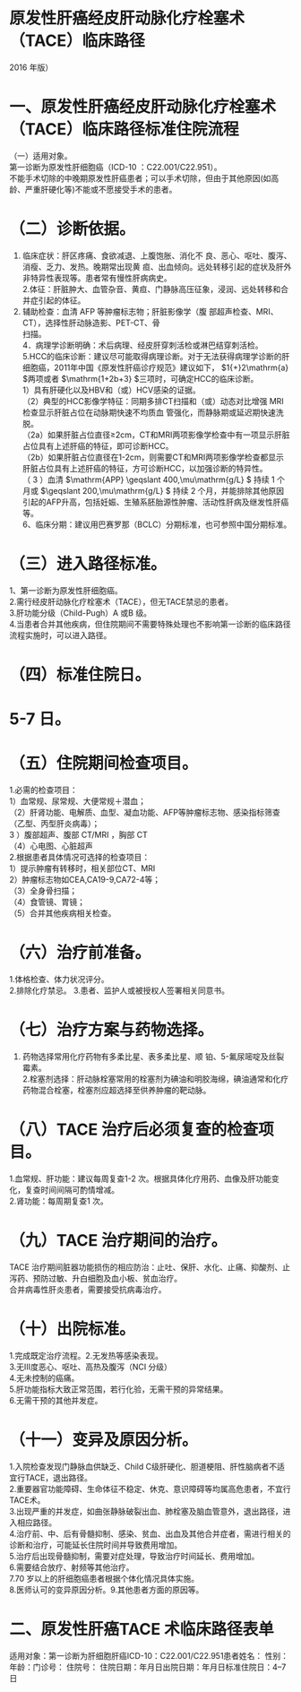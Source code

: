 # 原发性肝癌经皮肝动脉化疗栓塞术（TACE）临床路径  
2016 年版）  
# 一、原发性肝癌经皮肝动脉化疗栓塞术（TACE）临床路径标准住院流程  
（一）适用对象。  
第一诊断为原发性肝细胞癌（ICD-10 ：C22.001/C22.951）。  
不能手术切除的中晚期原发性肝癌患者；可以手术切除，但由于其他原因(如高龄、严重肝硬化等)不能或不愿接受手术的患者。  
# （二）诊断依据。  
1. 临床症状：肝区疼痛、食欲减退、上腹饱胀、消化不 良、恶心、呕吐、腹泻、消瘦、乏力、发热。晚期常出现黄 疸、出血倾向。远处转移引起的症状及肝外非特异性表现等。患者常有慢性肝病病史。  
2.体征：肝脏肿大、血管杂音、黄疸、门静脉高压征象，浸润、远处转移和合并症引起的体征。  
3. 辅助检查：血清 AFP 等肿瘤标志物；肝脏影像学（腹 部超声检查、MRI、CT），选择性肝动脉造影、PET-CT、骨  
扫描。  
4．病理学诊断明确：术后病理、经皮肝穿刺活检或淋巴结穿刺活检。  
5.HCC的临床诊断：建议尽可能取得病理诊断。对于无法获得病理学诊断的肝细胞癌，2011年中国《原发性肝癌诊疗规范》建议如下， $1{+}2\mathrm{a} $两项或者 $\mathrm{1+2b+3} $三项时，可确定HCC的临床诊断。  
1）具有肝硬化以及HBV和（或）HCV感染的证据。  
（2）典型的HCC影像学特征：同期多排CT扫描和（或）动态对比增强 MRI 检查显示肝脏占位在动脉期快速不均质血 管强化，而静脉期或延迟期快速洗脱。  
（2a）如果肝脏占位直径≥2cm，CT和MRI两项影像学检查中有一项显示肝脏占位具有上述肝癌的特征，即可诊断HCC。  
（2b）如果肝脏占位直径在1-2cm，则需要CT和MRI两项影像学检查都显示肝脏占位具有上述肝癌的特征，方可诊断HCC，以加强诊断的特异性。  
（ 3 ）血清 $\mathrm{APP} \geqslant 400\,\mu\mathrm{g/L} $ 持续 1 个月或 $\geqslant 200\,\mu\mathrm{g/L} $ 持续 2 个月，并能排除其他原因引起的AFP升高，包括妊娠、生殖系胚胎源性肿瘤、活动性肝病及继发性肝癌等。  
6、临床分期：建议用巴赛罗那（BCLC）分期标准，也可参照中国分期标准。  
# （三）进入路径标准。  
1、第一诊断为原发性肝细胞癌。  
2.需行经皮肝动脉化疗栓塞术（TACE），但无TACE禁忌的患者。  
3.肝功能分级（Child-Pugh）A 或B 级。  
4.当患者合并其他疾病，但住院期间不需要特殊处理也不影响第一诊断的临床路径流程实施时，可以进入路径。  
# （四）标准住院日。  
# 5-7 日。  
# （五）住院期间检查项目。  
1.必需的检查项目：  
1）血常规、尿常规、大便常规＋潜血；  
（2）肝肾功能、电解质、血型、凝血功能、AFP等肿瘤标志物、感染指标筛查（乙型、丙型肝炎病毒）；  
3 ）腹部超声、腹部 CT/MRI ，胸部 CT  
（4）心电图、心脏超声  
2.根据患者具体情况可选择的检查项目：  
1）提示肿瘤有转移时，相关部位CT、MRI  
2）肿瘤标志物如CEA,CA19-9,CA72-4等；  
（3）全身骨扫描；  
（4）食管镜、胃镜；  
（5）合并其他疾病相关检查。  
# （六）治疗前准备。  
1.体格检查、体力状况评分。  
2.排除化疗禁忌。 3.患者、监护人或被授权人签署相关同意书。  
# （七）治疗方案与药物选择。  
1. 药物选择常用化疗药物有多柔比星、表多柔比星、顺 铂、5-氟尿嘧啶及丝裂霉素。  
2.栓塞剂选择：肝动脉栓塞常用的栓塞剂为碘油和明胶海绵，碘油通常和化疗药物混合栓塞，栓塞剂应超选择至供养肿瘤的靶动脉。  
# （八）TACE 治疗后必须复查的检查项目。  
1.血常规、肝功能：建议每周复查1-2 次。根据具体化疗用药、血像及肝功能变化，复查时间间隔可酌情增减。  
2.肾功能：每周期复查1 次。  
# （九）TACE 治疗期间的治疗。  
TACE 治疗期间脏器功能损伤的相应防治：止吐、保肝、水化、止痛、抑酸剂、止泻药、预防过敏、升白细胞及血小板、贫血治疗。  
合并病毒性肝炎患者，需要接受抗病毒治疗。  
# （十）出院标准。  
1.完成既定治疗流程。2.无发热等感染表现。  
3.无Ⅲ度恶心、呕吐、高热及腹泻（NCI 分级）  
4.无未控制的癌痛。  
5.肝功能指标大致正常范围，若行化验，无需干预的异常结果。  
6.无需干预的其他并发症。  
# （十一）变异及原因分析。  
1.入院检查发现门静脉血供缺乏、Child C级肝硬化、胆道梗阻、肝性脑病者不适宜行TACE，退出路径。  
2.重要器官功能障碍、生命体征不稳定、休克、意识障碍等均属高危患者，不宜行TACE术。  
3.出现严重的并发症，如曲张静脉破裂出血、肺栓塞及脑血管意外，退出路径，进入相应路径。  
4.治疗前、中、后有骨髓抑制、感染、贫血、出血及其他合并症者，需进行相关的诊断和治疗，可能延长住院时间并导致费用增加。  
5.治疗后出现骨髓抑制，需要对症处理，导致治疗时间延长、费用增加。  
6.需要结合放疗、射频等其他治疗。  
7.70 岁以上的肝细胞癌患者根据个体化情况具体实施。  
8.医师认可的变异原因分析。9.其他患者方面的原因等。  
# 二、原发性肝癌TACE 术临床路径表单  
适用对象：第一诊断为肝细胞肝癌ICD-10：C22.001/C22.951患者姓名：  性别： 年龄：门诊号：  住院号： 住院日期：年月日出院日期：年月日标准住院日：4–7 日  
